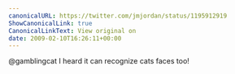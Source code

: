 ```yaml
---
canonicalURL: https://twitter.com/jmjordan/status/1195912919
ShowCanonicalLink: true
CanonicalLinkText: View original on
date: 2009-02-10T16:26:11+00:00
---
```

@gamblingcat I heard it can recognize cats faces too!